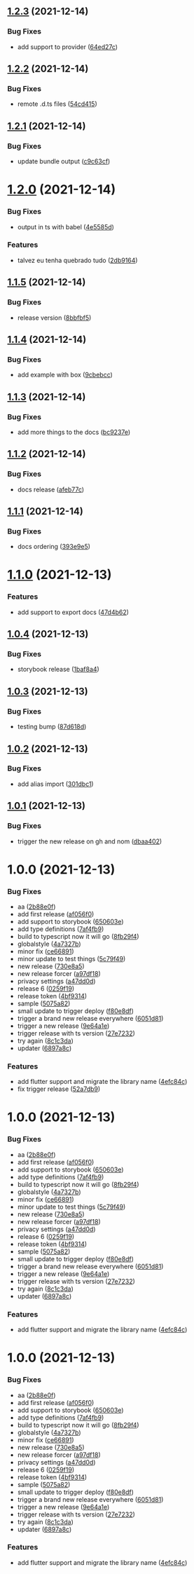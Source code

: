## [1.2.3](https://github.com/skynexui/core/compare/v1.2.2...v1.2.3) (2021-12-14)


### Bug Fixes

* add support to provider ([64ed27c](https://github.com/skynexui/core/commit/64ed27c9979df3561bd449cd5335f879f33970e2))

## [1.2.2](https://github.com/skynexui/core/compare/v1.2.1...v1.2.2) (2021-12-14)


### Bug Fixes

* remote .d.ts files ([54cd415](https://github.com/skynexui/core/commit/54cd415c362912604c65274b5717894d30146823))

## [1.2.1](https://github.com/skynexui/core/compare/v1.2.0...v1.2.1) (2021-12-14)


### Bug Fixes

* update bundle output ([c9c63cf](https://github.com/skynexui/core/commit/c9c63cffa5ae42f5e569458244292ae3f38467ef))

# [1.2.0](https://github.com/skynexui/core/compare/v1.1.5...v1.2.0) (2021-12-14)


### Bug Fixes

* output in ts with babel ([4e5585d](https://github.com/skynexui/core/commit/4e5585d9715752eab323887053f8aa63bdf92cb2))


### Features

* talvez eu tenha quebrado tudo ([2db9164](https://github.com/skynexui/core/commit/2db916434660476c942336f3ca26883dbcc6ab12))

## [1.1.5](https://github.com/skynexui/core/compare/v1.1.4...v1.1.5) (2021-12-14)


### Bug Fixes

* release version ([8bbfbf5](https://github.com/skynexui/core/commit/8bbfbf55fd5bbabb87b923fde791950165e01882))

## [1.1.4](https://github.com/skynexui/core/compare/v1.1.3...v1.1.4) (2021-12-14)


### Bug Fixes

* add example with box ([9cbebcc](https://github.com/skynexui/core/commit/9cbebcc07aaddb991344218f55d5911adfe90bdc))

## [1.1.3](https://github.com/skynexui/core/compare/v1.1.2...v1.1.3) (2021-12-14)


### Bug Fixes

* add more things to the docs ([bc9237e](https://github.com/skynexui/core/commit/bc9237ea8517c89cd98a5a6fba407b5e04c507fe))

## [1.1.2](https://github.com/skynexui/core/compare/v1.1.1...v1.1.2) (2021-12-14)


### Bug Fixes

* docs release ([afeb77c](https://github.com/skynexui/core/commit/afeb77cdb68e59a7cfcfc9b9c4bf058875ed7990))

## [1.1.1](https://github.com/skynexui/core/compare/v1.1.0...v1.1.1) (2021-12-14)


### Bug Fixes

* docs ordering ([393e9e5](https://github.com/skynexui/core/commit/393e9e5b2db2e45674d5c8175de13fdf92213f62))

# [1.1.0](https://github.com/skynexui/core/compare/v1.0.4...v1.1.0) (2021-12-13)


### Features

* add support to export docs ([47d4b62](https://github.com/skynexui/core/commit/47d4b622eb8b033335d12fe3718efa4bff4846ca))

## [1.0.4](https://github.com/skynexui/core/compare/v1.0.3...v1.0.4) (2021-12-13)


### Bug Fixes

* storybook release ([1baf8a4](https://github.com/skynexui/core/commit/1baf8a4a2bb4f52a8ab29f2e3ab9f113b2c15fa9))

## [1.0.3](https://github.com/skynexui/core/compare/v1.0.2...v1.0.3) (2021-12-13)


### Bug Fixes

* testing bump ([87d618d](https://github.com/skynexui/core/commit/87d618d218f08f17dc75825922b48413552d531b))

## [1.0.2](https://github.com/skynexui/core/compare/v1.0.1...v1.0.2) (2021-12-13)


### Bug Fixes

* add alias import ([301dbc1](https://github.com/skynexui/core/commit/301dbc19ac03dc5ae82981b992feae011f4ef123))

## [1.0.1](https://github.com/skynexui/core/compare/v1.0.0...v1.0.1) (2021-12-13)


### Bug Fixes

* trigger the new release on gh and nom ([dbaa402](https://github.com/skynexui/core/commit/dbaa402b0e74295c9fae1d8628f675f685c9dc28))

# 1.0.0 (2021-12-13)


### Bug Fixes

* aa ([2b88e0f](https://github.com/skynexui/core/commit/2b88e0f05042a72745db6199d0525cca00951ae0))
* add first release ([af056f0](https://github.com/skynexui/core/commit/af056f07e2522f35c8d8749e3c90228528433c79))
* add support to storybook ([650603e](https://github.com/skynexui/core/commit/650603e55cf26f82654b74783e061f40dcbf4861))
* add type definitions ([7af4fb9](https://github.com/skynexui/core/commit/7af4fb914d4d54fd4c0551d96d33a44b7ac10303))
* build to typescript now it will go ([8fb29f4](https://github.com/skynexui/core/commit/8fb29f4ec1912de73308fcc8689acd8557a0de30))
* globalstyle ([4a7327b](https://github.com/skynexui/core/commit/4a7327b504a5c3e00007a8bae4c153fee3e6f1e5))
* minor fix ([ce66891](https://github.com/skynexui/core/commit/ce66891f4809d99ca7dec8cb9328666f413e6e71))
* minor update to test things ([5c79f49](https://github.com/skynexui/core/commit/5c79f492f5784a24c43e971dda57ff669ca38ac1))
* new release ([730e8a5](https://github.com/skynexui/core/commit/730e8a5ee340838771b06c07ca990c457691070b))
* new release forcer ([a97df18](https://github.com/skynexui/core/commit/a97df188657b4dd0ac140bc8de109b20637a8ded))
* privacy settings ([a47dd0d](https://github.com/skynexui/core/commit/a47dd0d6cf918eb98c60f9e67a551da0c4976783))
* release 6 ([0259f19](https://github.com/skynexui/core/commit/0259f19520df5513b8f1f6e8ecd812ecc24fb831))
* release token ([4bf9314](https://github.com/skynexui/core/commit/4bf9314a93c08c5406bc1c6e462d45e05db00323))
* sample ([5075a82](https://github.com/skynexui/core/commit/5075a829c4c1329d90803d817aa2cd3b3db34e2d))
* small update to trigger deploy ([f80e8df](https://github.com/skynexui/core/commit/f80e8dfcb0a859ef9f6aaf76cf8829ad77767f7e))
* trigger a brand new release everywhere ([6051d81](https://github.com/skynexui/core/commit/6051d81694eaf731fb7b03715c4a4829eba21508))
* trigger a new release ([9e64a1e](https://github.com/skynexui/core/commit/9e64a1e910bf9267ad4f0be7292815abdc49a005))
* trigger release with ts version ([27e7232](https://github.com/skynexui/core/commit/27e72320adf886300b16a267b9fb61613a524dba))
* try again ([8c1c3da](https://github.com/skynexui/core/commit/8c1c3da3377fd059ec37f1e91dbc62be6649c1c3))
* updater ([6897a8c](https://github.com/skynexui/core/commit/6897a8cd7e89043d22543618c805669d123ca3eb))


### Features

* add flutter support and migrate the library name ([4efc84c](https://github.com/skynexui/core/commit/4efc84c16bee2a64cb49ca6a6ca01dd70cb57c2e))
* fix trigger release ([52a7db9](https://github.com/skynexui/core/commit/52a7db994bac14e31934ac7027f4faaef69fddf5))

# 1.0.0 (2021-12-13)


### Bug Fixes

* aa ([2b88e0f](https://github.com/skynexui/core/commit/2b88e0f05042a72745db6199d0525cca00951ae0))
* add first release ([af056f0](https://github.com/skynexui/core/commit/af056f07e2522f35c8d8749e3c90228528433c79))
* add support to storybook ([650603e](https://github.com/skynexui/core/commit/650603e55cf26f82654b74783e061f40dcbf4861))
* add type definitions ([7af4fb9](https://github.com/skynexui/core/commit/7af4fb914d4d54fd4c0551d96d33a44b7ac10303))
* build to typescript now it will go ([8fb29f4](https://github.com/skynexui/core/commit/8fb29f4ec1912de73308fcc8689acd8557a0de30))
* globalstyle ([4a7327b](https://github.com/skynexui/core/commit/4a7327b504a5c3e00007a8bae4c153fee3e6f1e5))
* minor fix ([ce66891](https://github.com/skynexui/core/commit/ce66891f4809d99ca7dec8cb9328666f413e6e71))
* minor update to test things ([5c79f49](https://github.com/skynexui/core/commit/5c79f492f5784a24c43e971dda57ff669ca38ac1))
* new release ([730e8a5](https://github.com/skynexui/core/commit/730e8a5ee340838771b06c07ca990c457691070b))
* new release forcer ([a97df18](https://github.com/skynexui/core/commit/a97df188657b4dd0ac140bc8de109b20637a8ded))
* privacy settings ([a47dd0d](https://github.com/skynexui/core/commit/a47dd0d6cf918eb98c60f9e67a551da0c4976783))
* release 6 ([0259f19](https://github.com/skynexui/core/commit/0259f19520df5513b8f1f6e8ecd812ecc24fb831))
* release token ([4bf9314](https://github.com/skynexui/core/commit/4bf9314a93c08c5406bc1c6e462d45e05db00323))
* sample ([5075a82](https://github.com/skynexui/core/commit/5075a829c4c1329d90803d817aa2cd3b3db34e2d))
* small update to trigger deploy ([f80e8df](https://github.com/skynexui/core/commit/f80e8dfcb0a859ef9f6aaf76cf8829ad77767f7e))
* trigger a brand new release everywhere ([6051d81](https://github.com/skynexui/core/commit/6051d81694eaf731fb7b03715c4a4829eba21508))
* trigger a new release ([9e64a1e](https://github.com/skynexui/core/commit/9e64a1e910bf9267ad4f0be7292815abdc49a005))
* trigger release with ts version ([27e7232](https://github.com/skynexui/core/commit/27e72320adf886300b16a267b9fb61613a524dba))
* try again ([8c1c3da](https://github.com/skynexui/core/commit/8c1c3da3377fd059ec37f1e91dbc62be6649c1c3))
* updater ([6897a8c](https://github.com/skynexui/core/commit/6897a8cd7e89043d22543618c805669d123ca3eb))


### Features

* add flutter support and migrate the library name ([4efc84c](https://github.com/skynexui/core/commit/4efc84c16bee2a64cb49ca6a6ca01dd70cb57c2e))

# 1.0.0 (2021-12-13)


### Bug Fixes

* aa ([2b88e0f](https://github.com/skynexui/core/commit/2b88e0f05042a72745db6199d0525cca00951ae0))
* add first release ([af056f0](https://github.com/skynexui/core/commit/af056f07e2522f35c8d8749e3c90228528433c79))
* add support to storybook ([650603e](https://github.com/skynexui/core/commit/650603e55cf26f82654b74783e061f40dcbf4861))
* add type definitions ([7af4fb9](https://github.com/skynexui/core/commit/7af4fb914d4d54fd4c0551d96d33a44b7ac10303))
* build to typescript now it will go ([8fb29f4](https://github.com/skynexui/core/commit/8fb29f4ec1912de73308fcc8689acd8557a0de30))
* globalstyle ([4a7327b](https://github.com/skynexui/core/commit/4a7327b504a5c3e00007a8bae4c153fee3e6f1e5))
* minor fix ([ce66891](https://github.com/skynexui/core/commit/ce66891f4809d99ca7dec8cb9328666f413e6e71))
* new release ([730e8a5](https://github.com/skynexui/core/commit/730e8a5ee340838771b06c07ca990c457691070b))
* new release forcer ([a97df18](https://github.com/skynexui/core/commit/a97df188657b4dd0ac140bc8de109b20637a8ded))
* privacy settings ([a47dd0d](https://github.com/skynexui/core/commit/a47dd0d6cf918eb98c60f9e67a551da0c4976783))
* release 6 ([0259f19](https://github.com/skynexui/core/commit/0259f19520df5513b8f1f6e8ecd812ecc24fb831))
* release token ([4bf9314](https://github.com/skynexui/core/commit/4bf9314a93c08c5406bc1c6e462d45e05db00323))
* sample ([5075a82](https://github.com/skynexui/core/commit/5075a829c4c1329d90803d817aa2cd3b3db34e2d))
* small update to trigger deploy ([f80e8df](https://github.com/skynexui/core/commit/f80e8dfcb0a859ef9f6aaf76cf8829ad77767f7e))
* trigger a brand new release everywhere ([6051d81](https://github.com/skynexui/core/commit/6051d81694eaf731fb7b03715c4a4829eba21508))
* trigger a new release ([9e64a1e](https://github.com/skynexui/core/commit/9e64a1e910bf9267ad4f0be7292815abdc49a005))
* trigger release with ts version ([27e7232](https://github.com/skynexui/core/commit/27e72320adf886300b16a267b9fb61613a524dba))
* try again ([8c1c3da](https://github.com/skynexui/core/commit/8c1c3da3377fd059ec37f1e91dbc62be6649c1c3))
* updater ([6897a8c](https://github.com/skynexui/core/commit/6897a8cd7e89043d22543618c805669d123ca3eb))


### Features

* add flutter support and migrate the library name ([4efc84c](https://github.com/skynexui/core/commit/4efc84c16bee2a64cb49ca6a6ca01dd70cb57c2e))
